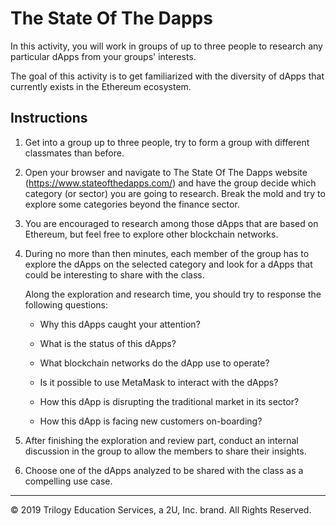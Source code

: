 # The State Of The Dapps

In this activity, you will work in groups of up to three people to research any particular dApps from your groups' interests.

The goal of this activity is to get familiarized with the diversity of dApps that currently exists in the Ethereum ecosystem.

## Instructions

1. Get into a group up to three people, try to form a group with different classmates than before.

2. Open your browser and navigate to The State Of The Dapps website (https://www.stateofthedapps.com/) and have the group decide which category (or sector) you are going to research. Break the mold and try to explore some categories beyond the finance sector.

3. You are encouraged to research among those dApps that are based on Ethereum, but feel free to explore other blockchain networks.

4. During no more than then minutes, each member of the group has to explore the dApps on the selected category and look for a dApps that could be interesting to share with the class.

    Along the exploration and research time, you should try to response the following questions:

    * Why this dApps caught your attention?

    * What is the status of this dApps?

    * What blockchain networks do the dApp use to operate?

    * Is it possible to use MetaMask to interact with the dApps?

    * How this dApp is disrupting the traditional market in its sector?

    * How this dApp is facing new customers on-boarding?

5. After finishing the exploration and review part, conduct an internal discussion in the group to allow the members to share their insights.

6. Choose one of the dApps analyzed to be shared with the class as a compelling use case.

---
© 2019 Trilogy Education Services, a 2U, Inc. brand. All Rights Reserved.
